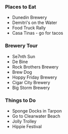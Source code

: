 
### Places to Eat
 - Dunedin Brewery
 - Demitri's on the Water
 - Food Truck Rally
 - Casa Tinas - go for tacos

### Brewery Tour
 - Se7nth Sun
 - De Bine
 - Rock Brothers Brewery
 - Brew Dog
 - Hoppy Friday Brewery
 - Cigar City Brewery
 - Big Storm Brewery

### Things to Do
 - Sponge Docks in Tarpon
 - Go to Clearwater Beach
 - Jolly Trolley
 - Hippie Festival
